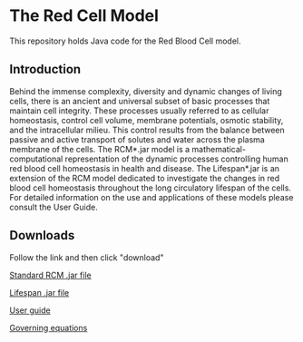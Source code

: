 

# The Red Cell Model

This repository holds Java code for the Red Blood Cell model.


## Introduction

Behind the immense complexity, diversity and dynamic changes of living cells, there is an ancient and universal subset of basic processes that maintain cell integrity. These processes usually referred to as cellular homeostasis, control cell volume, membrane potentials, osmotic stability, and the intracellular milieu.  This control results from the balance between passive and active transport of solutes and water across the plasma membrane of the cells. The RCM*.jar model is a mathematical-computational representation of the dynamic processes controlling human red blood cell homeostasis in health and disease. The Lifespan*.jar is an extension of the RCM model dedicated to investigate the changes in red blood cell homeostasis throughout the long circulatory lifespan of the cells. For detailed information on the use and applications of these models please consult the User Guide.


## Downloads

Follow the link and then click "download"

[Standard RCM .jar file](https://github.com/sdrogers/redcellmodeljava/blob/f2815a1a929ade17311aaa8afc801f42b94d9b95/RedBloodCellModel/jars/RCM_8560ca5.jar)

[Lifespan .jar file](https://github.com/sdrogers/redcellmodeljava/blob/1892b8081cbc843d584f53e89ed609c40da61d10/RedBloodCellModel/jars/Lifespan_10a4639.jar)

[User guide](https://github.com/sdrogers/redcellmodeljava/blob/master/equations/RCM_User_Guide-13-09-22.pdf)

[Governing equations](https://github.com/sdrogers/redcellmodeljava/blob/master/equations/equations-140322.pdf)
